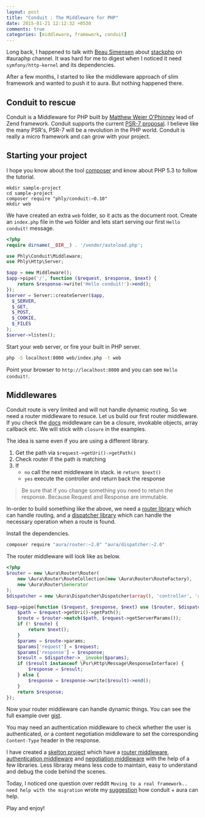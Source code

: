 ```yaml
---
layout: post
title: "Conduit : The Middleware for PHP"
date: 2015-01-21 12:12:32 +0530
comments: true
categories: [middleware, framework, conduit]
---
```


Long back, I happened to talk with [Beau Simensen](https://beau.io/) about [stackphp](http://stackphp.com/) on #auraphp channel. It was hard for me to digest when I noticed it need `symfony/http-kernel` and its dependencies.

After a few months, I started to like the middleware approach of slim framework and wanted to push it to aura. But nothing happened  there.

## Conduit to rescue

Conduit is a Middleware for PHP built by [Matthew Weier O'Phinney](http://mwop.net/) lead of Zend framework. Conduit supports the current [PSR-7 proposal](https://github.com/php-fig/fig-standards/blob/master/proposed/http-message.md). I believe like the many PSR's, PSR-7 will be a revolution in the PHP world. Conduit is really a micro framework and can grow with your project.

## Starting your project

I hope you know about the tool [composer](https://getcomposer.org) and know about PHP 5.3 to follow the tutorial.

```
mkdir sample-project
cd sample-project
composer require "phly/conduit:~0.10"
mkdir web
```

We have created an extra `web` folder, so it acts as the document root. Create an `index.php` file in the `web` folder and lets start serving our first `Hello conduit!` message.

```php
<?php
require dirname(__DIR__) . '/vendor/autoload.php';

use Phly\Conduit\Middleware;
use Phly\Http\Server;

$app = new Middleware();
$app->pipe('/', function ($request, $response, $next) {
    return $response->write('Hello conduit!')->end();
});
$server = Server::createServer($app,
  $_SERVER,
  $_GET,
  $_POST,
  $_COOKIE,
  $_FILES
);
$server->listen();
```

Start your web server, or fire your built in PHP server.

```bash
php -S localhost:8000 web/index.php -t web
```

Point your browser to `http://localhost:8000` and you can see `Hello conduit!`.

## Middlewares

Conduit route is very limited and will not handle dynamic routing. So we need a router middleware to resuce. Let us build our first router middleware. If you check the [docs](https://github.com/phly/conduit/blob/0.10.0/README.md#creating-middleware) middleware can be a closure, invokable objects, array callback etc. We will stick with `closure` in the examples.

The idea is same even if you are using a different library.

1. Get the path via `$request->getUri()->getPath()`
2. Check router if the path is matching
3. If
    * `no` call the next middleware in stack. ie `return $next()`
    * `yes` execute the controller and return back the response

> Be sure that if you change something you need to return the response. Because Request and Response are immutable.

In-order to build something like the above, we need a [router library](https://github.com/auraphp/Aura.Router) which can handle routing, and a [dispatcher library](https://github.com/auraphp/Aura.Dispatcher) which can handle the necessary operation when a route is found.

Install the dependencies.

```bash
composer require "aura/router:~2.0" "aura/dispatcher:~2.0"
```

The router middleware will look like as below.

```php
<?php
$router = new \Aura\Router\Router(
    new \Aura\Router\RouteCollection(new \Aura\Router\RouteFactory),
    new \Aura\Router\Generator
);
$dispatcher = new \Aura\Dispatcher\Dispatcher(array(), 'controller', 'action');

$app->pipe(function ($request, $response, $next) use ($router, $dispatcher) {
    $path = $request->getUri()->getPath();
    $route = $router->match($path, $request->getServerParams());
    if (! $route) {
        return $next();
    }
    $params = $route->params;
    $params['request'] = $request;
    $params['response'] = $response;
    $result = $dispatcher->__invoke($params);
    if ($result instanceof \Psr\Http\Message\ResponseInterface) {
        $response = $result;
    } else {
        $response = $response->write($result)->end();
    }
    return $response;
});
```

Now your router middleware can handle dynamic things. You can see the full example over   [gist](https://gist.github.com/harikt/477902c09eb51dad6433).

You may need an authentication middleware to check whether the user is authenticated, or a content negotiation middleware to set the corresponding `Content-Type` header in the response.

I have created a [skelton project](https://github.com/harikt/conduit-skelton) which have a [router middleware](https://github.com/harikt/conduit-skelton/blob/0.2.0/src/Conduit/Middleware/RouterMiddleware.php), [authentication middleware](https://github.com/harikt/conduit-skelton/blob/0.2.0/src/Conduit/Middleware/AuthenticationMiddleware.php) and [negotiation middleware](https://github.com/harikt/conduit-skelton/blob/0.2.0/src/Conduit/Middleware/NegotiationMiddleware.php) with the help of a few libraries. Less libraray means less code to maintain, easy to understand and debug the code behind the scenes.

Today, I noticed one question over reddit `Moving to a real framework.. need help with the migration` wrote my [suggestion](http://www.reddit.com/r/PHP/comments/2t4970/moving_to_a_real_framework_need_help_with_the/cnvml5m) how conduit + aura can help.

Play and enjoy!
